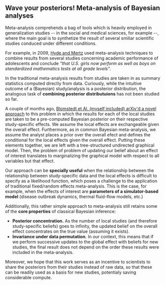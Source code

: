 ## Wave your posteriors! Meta-analysis of Bayesian analyses

Meta-analysis comprehends a bag of tools which is heavily employed in generalization studies -- in the social and medical sciences, for example --, where the main goal is to synthetize the result of several smiliar scientific studies conduced under different conditions.


For example, in 2009, [Hyde and Mertz](https://www.pnas.org/content/106/22/8801) used meta-analysis techniques to combine results from several studies concerning academic performance of adolescents and conclude *"that U.S. girls now perform as well as boys on standardized mathematics tests at all grade levels"*.

In the traditional meta-analysis results from studies are taken in as summary statistics computed directly from data. Curiously, while the intuitive  outcome of a (Bayesian) study/analysis is a posterior distribution, the analogous task of **combining posterior distributuions** has not been studied so far.

A couple of months ago, [Blomstedt et Al. (myself included) arXiv'd a novel approach](https://arxiv.org/abs/1904.04484) to this problem in which the results for each of the local studies are taken to be a pre-computed Bayesian posterior on their respective study-specific effects. We assume the local effects are exchangeable given the overall effect. Furthermore, as in common Bayesian meta-analysis, we assume the analyst places a prior over the overall efect and defines the conditional for the local effects given the overall effect. Putting these elements together, we are left with a tree-structured undirected graphical model. Then, the problem of problem of updating our belief about an effect of interest translates to marginalizing the graphical model with respect to all variables but that effect.

Our approach can be **specially useful** when the relationship between the relationship between study-specific data and the local effects is difficult to specify as a likelihood function, which poses  a challenge to the application of traditional fixed/random effects meta-analysis. This is the case, for example, when the effects of interest are **parameters of a simulator-based model** (disease outbreak dynamics, thermal fluid-flow models, etc.)

Additionally, this rather simple approach to meta-analysis still retains some of the **core properties** of classical Bayesian inference:

* **Posterior concentration.** As the number of local studies (and therefore study-specific beliefs) goes to infinity, the updated belief on the overall effect concentrates on the true value (assuming it exists).
* **Invariance under data permutation.** In our context, this means that if we perform successive updates to the global effect with beliefs for new studies, the final result does not depend on the order these results were included in the meta-analysis.


Moreover, we hope that this work serves as an incentive to scientists to share the posteriors from their studies instead of raw data, so that these can be readily used as a basis for new studies, potentialy saving considerable compute. 

